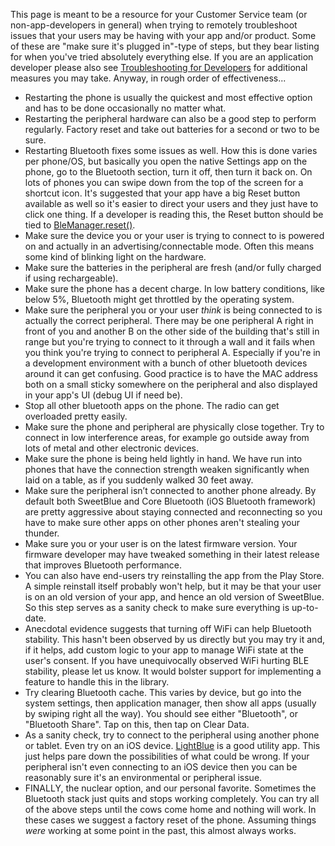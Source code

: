 This page is meant to be a resource for your Customer Service team (or non-app-developers in general) when trying to remotely troubleshoot issues that your users may be having with your app and/or product. Some of these are "make sure it's plugged in"-type of steps, but they bear listing for when you've tried absolutely everything else. If you are an application developer please also see [Troubleshooting for Developers](Troubleshooting-for-Developers) for additional measures you may take. Anyway, in rough order of effectiveness...

 * Restarting the phone is usually the quickest and most effective option and has to be done occasionally no matter what.
 * Restarting the peripheral hardware can also be a good step to perform regularly. Factory reset and take out batteries for a second or two to be sure.
 * Restarting Bluetooth fixes some issues as well. How this is done varies per phone/OS, but basically you open the native Settings app on the phone, go to the Bluetooth section, turn it off, then turn it back on. On lots of phones you can swipe down from the top of the screen for a shortcut icon. It's suggested that your app have a big Reset button available as well so it's easier to direct your users and they just have to click one thing. If a developer is reading this, the Reset button should be tied to [BleManager.reset()](https://api.sweetblue.io/com/idevicesinc/sweetblue/BleManager.html#reset--).
 * Make sure the device you or your user is trying to connect to is powered on and actually in an advertising/connectable mode. Often this means some kind of blinking light on the hardware.
 * Make sure the batteries in the peripheral are fresh (and/or fully charged if using rechargeable).
 * Make sure the phone has a decent charge. In low battery conditions, like below 5%, Bluetooth might get throttled by the operating system.
 * Make sure the peripheral you or your user *think* is being connected to is actually the correct peripheral. There may be one peripheral A right in front of you and another B on the other side of the building that's still in range but you're trying to connect to it through a wall and it fails when you think you're trying to connect to peripheral A. Especially if you're in a development environment with a bunch of other bluetooth devices around it can get confusing. Good practice is to have the MAC address both on a small sticky somewhere on the peripheral and also displayed in your app's UI (debug UI if need be).
 * Stop all other bluetooth apps on the phone. The radio can get overloaded pretty easily.
 * Make sure the phone and peripheral are physically close together.
Try to connect in low interference areas, for example go outside away from lots of metal and other electronic devices.
 * Make sure the phone is being held lightly in hand. We have run into phones that have the connection strength weaken significantly when laid on a table, as if you suddenly walked 30 feet away.
 * Make sure the peripheral isn’t connected to another phone already. By default both SweetBlue and Core Bluetooth (iOS Bluetooth framework) are pretty aggressive about staying connected and reconnecting so you have to make sure other apps on other phones aren't stealing your thunder.
 * Make sure you or your user is on the latest firmware version. Your firmware developer may have tweaked something in their latest release that improves Bluetooth performance.
 * You can also have end-users try reinstalling the app from the Play Store. A simple reinstall itself probably won't help, but it may be that your user is on an old version of your app, and hence an old version of SweetBlue. So this step serves as a sanity check to make sure everything is up-to-date.
 * Anecdotal evidence suggests that turning off WiFi can help Bluetooth stability. This hasn't been observed by us directly but you may try it and, if it helps, add custom logic to your app to manage WiFi state at the user's consent. If you have unequivocally observed WiFi hurting BLE stability, please let us know. It would bolster support for implementing a feature to handle this in the library.
 * Try clearing Bluetooth cache. This varies by device, but go into the system settings, then application manager, then show all apps (usually by swiping right all the way). You should see either "Bluetooth", or "Bluetooth Share". Tap on this, then tap on Clear Data.
 * As a sanity check, try to connect to the peripheral using another phone or tablet. Even try on an iOS device. [LightBlue](https://itunes.apple.com/us/app/lightblue-bluetooth-low-energy/id557428110?mt=8) is a good utility app. This just helps pare down the possibilities of what could be wrong. If your peripheral isn't even connecting to an iOS device then you can be reasonably sure it's an environmental or peripheral issue.
 * FINALLY, the nuclear option, and our personal favorite. Sometimes the Bluetooth stack just quits and stops working completely. You can try all of the above steps until the cows come home and nothing will work. In these cases we suggest a factory reset of the phone. Assuming things *were* working at some point in the past, this almost always works.
